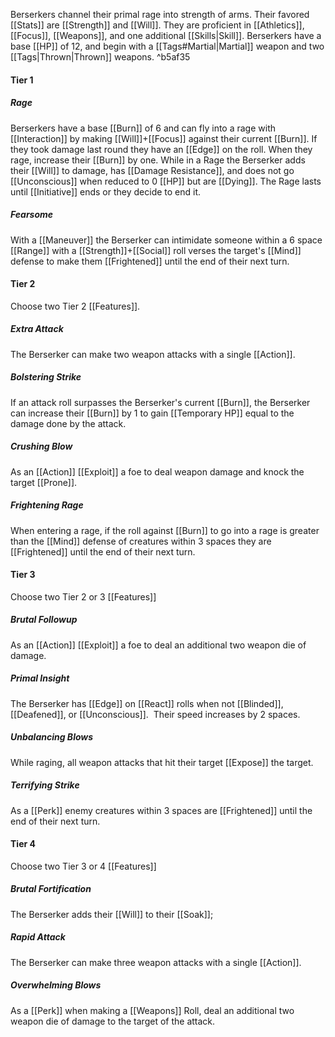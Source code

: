 Berserkers channel their primal rage into strength of arms. Their favored [[Stats]] are [[Strength]] and [[Will]]. They are proficient in [[Athletics]], [[Focus]], [[Weapons]], and one additional [[Skills|Skill]]. Berserkers have a base [[HP]] of 12, and begin with a [[Tags#Martial|Martial]] weapon and two [[Tags|Thrown|Thrown]] weapons. ^b5af35

#### Tier 1

##### Rage
Berserkers have a base [[Burn]] of 6 and can fly into a rage with [[Interaction]] by making [[Will]]+[[Focus]] against their current [[Burn]]. If they took damage last round they have an [[Edge]] on the roll. When they rage, increase their [[Burn]] by one. While in a Rage the Berserker adds their [[Will]] to damage, has [[Damage Resistance]], and does not go [[Unconscious]] when reduced to 0 [[HP]] but are [[Dying]].  The Rage lasts until [[Initiative]] ends or they decide to end it.

##### Fearsome
With a [[Maneuver]] the Berserker can intimidate someone within a 6 space [[Range]] with a [[Strength]]+[[Social]] roll verses the target's [[Mind]] defense to make them [[Frightened]] until the end of their next turn.

#### Tier 2
Choose two Tier 2 [[Features]].

##### Extra Attack
The Berserker can make two weapon attacks with a single [[Action]].

##### Bolstering Strike
If an attack roll surpasses the Berserker's current [[Burn]], the Berserker can increase their [[Burn]] by 1 to gain [[Temporary HP]] equal to the damage done by the attack.

##### Crushing Blow
As an [[Action]] [[Exploit]] a foe to deal weapon damage and knock the target [[Prone]].

##### Frightening Rage
When entering a rage, if the roll against [[Burn]] to go into a rage is greater than the [[Mind]] defense of creatures within 3 spaces they are [[Frightened]] until the end of their next turn.

#### Tier 3
Choose two Tier 2 or 3 [[Features]]

##### Brutal Followup
As an [[Action]] [[Exploit]] a foe to deal an additional two weapon die of damage.

##### Primal Insight
The Berserker has [[Edge]] on [[React]] rolls when not [[Blinded]], [[Deafened]], or [[Unconscious]].  Their speed increases by 2 spaces.

##### Unbalancing Blows
While raging, all weapon attacks that hit their target [[Expose]] the target.

##### Terrifying Strike
As a [[Perk]] enemy creatures within 3 spaces are [[Frightened]] until the end of their next turn.

#### Tier 4
Choose two Tier 3 or 4 [[Features]]

##### Brutal Fortification
The Berserker adds their [[Will]] to their [[Soak]];

##### Rapid Attack
The Berserker can make three weapon attacks with a single [[Action]].

##### Overwhelming Blows
As a [[Perk]] when making a [[Weapons]] Roll, deal an additional two weapon die of damage to the target of the attack.
